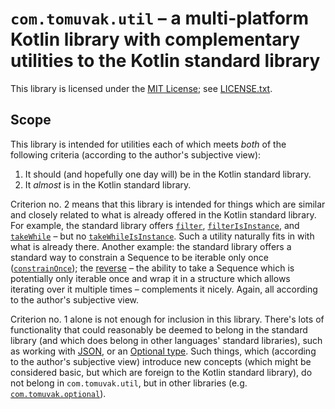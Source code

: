 # `com.tomuvak.util` – a multi-platform Kotlin library with complementary utilities to the Kotlin standard library
This library is licensed under the [MIT License](https://en.wikipedia.org/wiki/MIT_License);
see [LICENSE.txt](LICENSE.txt).

## Scope
This library is intended for utilities each of which meets _both_ of the following criteria (according to the author's
subjective view):
1. It should (and hopefully one day will) be in the Kotlin standard library.
2. It _almost_ is in the Kotlin standard library.

Criterion no. 2 means that this library is intended for things which are similar and closely related to what is already
offered in the Kotlin standard library.
For example, the standard library offers
[`filter`](https://kotlinlang.org/api/latest/jvm/stdlib/kotlin.sequences/filter.html),
[`filterIsInstance`](https://kotlinlang.org/api/latest/jvm/stdlib/kotlin.sequences/filter-is-instance.html), and
[`takeWhile`](https://kotlinlang.org/api/latest/jvm/stdlib/kotlin.sequences/take-while.html) – but no
[`takeWhileIsInstance`](https://github.com/tomuvak/util/commit/1117432c596d6d7815515bef52efbf279bf71bc6). Such a utility
naturally fits in with what is already there.
Another example: the standard library offers a standard way to constrain a Sequence to be iterable only once
([`constrainOnce`](https://kotlinlang.org/api/latest/jvm/stdlib/kotlin.sequences/constrain-once.html)); the
[reverse](https://github.com/tomuvak/util/commit/6b11eb289b95a6c6a28e0500da20803ca31597dd) – the ability to take a
Sequence which is potentially only iterable once and wrap it in a structure which allows iterating over it multiple
times – complements it nicely.
Again, all according to the author's subjective view.

Criterion no. 1 alone is not enough for inclusion in this library. There's lots of functionality that could reasonably
be deemed to belong in the standard library (and which does belong in other languages' standard libraries), such as
working with [JSON](https://en.wikipedia.org/wiki/JSON), or an
[Optional type](https://en.wikipedia.org/wiki/Optional_type).
Such things, which (according to the author's subjective view) introduce new concepts (which might be considered basic,
but which are foreign to the Kotlin standard library), do not belong in `com.tomuvak.util`, but in other libraries (e.g.
[`com.tomuvak.optional`](https://github.com/tomuvak/optional)).
